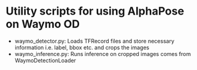 # Utility scripts for using AlphaPose on Waymo OD

* waymo_detector.py: Loads TFRecord files and store necessary information i.e. label, bbox etc. and crops the images
* waymo_inference.py: Runs inference on cropped images comes from WaymoDetectionLoader